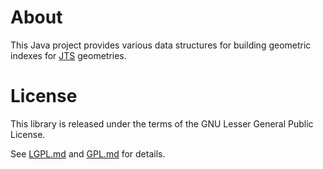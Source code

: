 # About

This Java project provides various data structures for building
geometric indexes for [JTS](https://github.com/dr-jts/jts) geometries.

# License

This library is released under the terms of the GNU Lesser General Public
License.

See  [LGPL.md](LGPL.md) and [GPL.md](GPL.md) for details.
